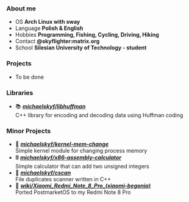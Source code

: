 ### About me
- OS **Arch Linux with sway**
- Language **Polish & English**
- Hobbies **Programming, Fishing, Cycling, Driving, Hiking**
- Contact **@skyflighter:matrix.org**
- School **Silesian University of Technology - student**

### Projects

- To be done
  
### Libraries
- 📚 [***michaelskyf/libhuffman***](https://github.com/michaelskyf/libhuffman) <br>
   C++ library for encoding and decoding data using Huffman coding 

### Minor Projects
- 🐧 [***michaelskyf/kernel-mem-change***](https://github.com/michaelskyf/kernel-mem-change) <br>
  Simple kernel module for changing process memory
- 🖩 [***michaelskyf/x86-assembly-calculator***](https://github.com/michaelskyf/x86-assembly-calculator) <br>
  Simple calculator that can add two unsigned integers
- 📁 [***michaelskyf/cscan***](https://github.com/michaelskyf/cscan) <br>
  File duplicates scanner written in C++
- 📱 [***wiki/Xiaomi_Redmi_Note_8_Pro_(xiaomi-begonia)***](https://wiki.postmarketos.org/wiki/Xiaomi_Redmi_Note_8_Pro_(xiaomi-begonia)) <br>
  Ported PostmarketOS to my Redmi Note 8 Pro
